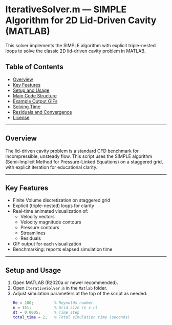 # IterativeSolver.m — SIMPLE Algorithm for 2D Lid-Driven Cavity (MATLAB)

This solver implements the SIMPLE algorithm with explicit triple-nested loops to solve the classic 2D lid-driven cavity problem in MATLAB.

## Table of Contents

- [Overview](#overview)
- [Key Features](#key-features)
- [Setup and Usage](#setup-and-usage)
- [Main Code Structure](#main-code-structure)
- [Example Output GIFs](#example-output-gifs)
- [Solving Time](#solving-time)
- [Residuals and Convergence](#residuals-and-convergence)
- [License](#license)

---

## Overview

The lid-driven cavity problem is a standard CFD benchmark for incompressible, unsteady flow. This script uses the SIMPLE algorithm (Semi-Implicit Method for Pressure-Linked Equations) on a staggered grid, with explicit iteration for educational clarity.

---

## Key Features

- Finite Volume discretization on staggered grid
- Explicit (triple-nested) loops for clarity
- Real-time animated visualization of:
  - Velocity vectors
  - Velocity magnitude contours
  - Pressure contours
  - Streamlines
  - Residuals
- GIF output for each visualization
- Benchmarking: reports elapsed simulation time

---

## Setup and Usage

1. Open MATLAB (R2020a or newer recommended).
2. Open `IterativeSolver.m` in the `Matlab` folder.
3. Adjust simulation parameters at the top of the script as needed:
   ```matlab
   Re = 100;         % Reynolds number
   n = 151;          % Grid size (n x n)
   dt = 0.0005;      % Time step
   total_time = 2;   % Total simulation time (seconds)
